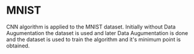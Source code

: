 # MNIST
CNN algorithm is applied to the MNIST dataset. Initially without Data Augumentation the dataset is used and later Data Augumentation is done and the dataset is used to train the algorithm and it's minimum point is obtained.
